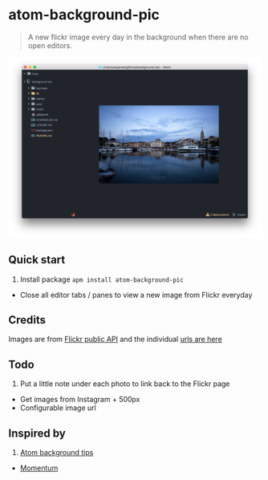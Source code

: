 # atom-background-pic

> A new flickr image every day in the background when there are no open editors.

![A screenshot of your package](https://raw.githubusercontent.com/sayanee/atom-background-pic/master/img/screenshot.png)

## Quick start

1. Install package `apm install atom-background-pic`
- Close all editor tabs / panes to view a new image from Flickr everyday

## Credits

Images are from [Flickr public API](https://api.flickr.com/services/rest/?method=flickr.photos.search&api_key=8162cbed138466b501453381c1ce5bc9&group_id=34427469792%40N01&per_page=31&page=1&format=json&nojsoncallback=1&api_sig=ee4ea61ab9ce363012ef88a85b77a4d1) and the individual [urls are here](lib/pics.coffee)

## Todo

1. Put a little note under each photo to link back to the Flickr page
- Get images from Instagram + 500px
- Configurable image url

## Inspired by

1. [Atom background tips](https://github.com/atom/background-tips)
- [Momentum](https://chrome.google.com/webstore/detail/momentum/laookkfknpbbblfpciffpaejjkokdgca?hl=en)
